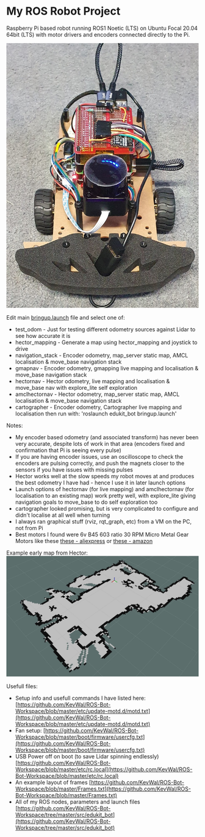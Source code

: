 # My ROS Robot Project

Raspberry Pi based robot running ROS1 Noetic (LTS) on Ubuntu Focal 20.04 64bit (LTS) with motor drivers and encoders connected directly to the Pi.


![ROS1 Robot](https://raw.githubusercontent.com/KevWal/ROS-Bot-Workspace/master/media/robot.jpg "ROS1 Robot")

Edit main [bringup.launch](https://github.com/KevWal/ROS-Bot-Workspace/blob/master/src/edukit_bot/launch/bringup.launch) file and select one of:
  * test_odom - Just for testing different odometry sources against Lidar to see how accurate it is
  * hector_mapping - Generate a map using hector_mapping and joystick to drive
  * navigation_stack - Encoder odometry, map_server static map, AMCL localisation & move_base navigation stack
  * gmapnav - Encoder odometry, gmapping live mapping and localisation & move_base navigation stack 
  * hectornav - Hector odometry, live mapping and localisation & move_base nav with explore_lite self exploration
  * amclhectornav - Hector odometry, map_server static map, AMCL localisation & move_base navigation stack
  * cartographer - Encoder odometry, Cartographer live mapping and localisation
then run with: 'roslaunch edukit_bot bringup.launch'


Notes:
* My encoder based odometry (and associated transform) has never been very accurate, despite lots of work in that area (encoders fixed and confirmation that Pi is seeing every pulse)
* If you are having encoder issues, use an oscilloscope to check the encoders are pulsing correctly, and push the magnets closer to the sensors if you have issues with missing pulses
* Hector works well at the slow speeds my robot moves at and produces the best odometry I have had - hence I use it in later launch options
* Launch options of hectornav (for live mapping) and amclhectornav (for localisation to an existing map) work pretty well, with explore_lite giving navigation goals to move_base to do self exploration too
* cartographer looked promising, but is very complicated to configure and didn't localise at all well when turning
* I always ran graphical stuff (rviz, rqt_graph, etc) from a VM on the PC, not from Pi
* Best motors I found were 6v B45 603 ratio 30 RPM Micro Metal Gear Motors like these [these - aliexpress](https://www.aliexpress.com/item/1005001608344100.html) or [these - amazon](https://www.amazon.co.uk/dp/B0BG1K8CK1)


Example early map from Hector:
![Hector Map](https://raw.githubusercontent.com/KevWal/ROS-Bot-Workspace/master/media/map.jpg "Hector map")


Usefull files:
* Setup info and usefull commands I have listed here: [https://github.com/KevWal/ROS-Bot-Workspace/blob/master/etc/update-motd.d/motd.txt](https://github.com/KevWal/ROS-Bot-Workspace/blob/master/etc/update-motd.d/motd.txt)
* Fan setup: [https://github.com/KevWal/ROS-Bot-Workspace/blob/master/boot/firmware/usercfg.txt](https://github.com/KevWal/ROS-Bot-Workspace/blob/master/boot/firmware/usercfg.txt)
* USB Power off on boot (to save Lidar spinning endlessly) [https://github.com/KevWal/ROS-Bot-Workspace/blob/master/etc/rc.local](https://github.com/KevWal/ROS-Bot-Workspace/blob/master/etc/rc.local)
* An example layout of frames [https://github.com/KevWal/ROS-Bot-Workspace/blob/master/Frames.txt](https://github.com/KevWal/ROS-Bot-Workspace/blob/master/Frames.txt)
* All of my ROS nodes, parameters and launch files [https://github.com/KevWal/ROS-Bot-Workspace/tree/master/src/edukit_bot](https://github.com/KevWal/ROS-Bot-Workspace/tree/master/src/edukit_bot)


